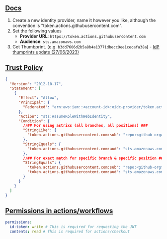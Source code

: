 ## [Docs](https://docs.github.com/en/actions/deployment/security-hardening-your-deployments/configuring-openid-connect-in-amazon-web-services)

1. Create a new identity provider, name it however you like, although the convention is "token.actions.githubusercontent.com".
2. Set the following values
   - **Provider URL**: `https://token.actions.githubusercontent.com`
   - **Audience**: `sts.amazonaws.com`
3. Get Thumbprint. (e.g. `b3dd7606d2b5a8b4a13771dbecc9ee1cecafa38a`) - [IdP thumprints update (27/06/2023)](https://github.blog/changelog/2023-06-27-github-actions-update-on-oidc-integration-with-aws/)

## [Trust Policy](https://docs.github.com/en/actions/deployment/security-hardening-your-deployments/configuring-openid-connect-in-amazon-web-services#configuring-the-role-and-trust-policy)

```json
{
  "Version": "2012-10-17",
  "Statement": [
    {
      "Effect": "Allow",
      "Principal": {
        "Federated": "arn:aws:iam::<account-id>:oidc-provider/token.actions.githubusercontent.com"
      },
      "Action": "sts:AssumeRoleWithWebIdentity",
      "Condition": {
        //## For using astrixs (all branches, all positions) ###
        "StringLike": {
          "token.actions.githubusercontent.com:sub": "repo:<github-org>/*"
        },
        "StringEquals": {
          "token.actions.githubusercontent.com:aud": "sts.amazonaws.com"
        },
        //## For exact match for specific branch & specific position ###
        "StringEquals": {
          "token.actions.githubusercontent.com:sub": "repo:<github-org>/<repo-name>:ref:refs/heads/<branch-name>",
          "token.actions.githubusercontent.com:aud": "sts.amazonaws.com"
        }
      }
    }
  ]
}
```

## [Permissions in actions/workflows](https://docs.github.com/en/actions/deployment/security-hardening-your-deployments/configuring-openid-connect-in-amazon-web-services#adding-permissions-settings)

```yaml
permissions:
  id-token: write # This is required for requesting the JWT
  contents: read # This is required for actions/checkout
```
